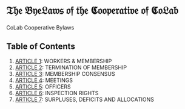 𝔗𝔥𝔢 𝔅𝔶𝔢𝔏𝔞𝔴𝔰 𝔬𝔣 𝔱𝔥𝔢 𝕮𝔬𝔬𝔭𝔢𝔯𝔞𝔱𝔦𝔳𝔢 𝔬𝔣 𝕮𝔬𝔏𝔞𝔟
======

CoLab Cooperative Bylaws

Table of Contents
---

1. [ARTICLE 1](ARTICLE-1.markdown): WORKERS & MEMBERSHIP
2. [ARTICLE 2](ARTICLE-2.markdown): TERMINATION OF MEMBERSHIP
3. [ARTICLE 3](ARTICLE-3.markdown): MEMBERSHIP CONSENSUS
4. [ARTICLE 4](ARTICLE-4.markdown): MEETINGS
5. [ARTICLE 5](ARTICLE-5.markdown): OFFICERS
6. [ARTICLE 6](ARTICLE-6.markdown): INSPECTION RIGHTS
7. [ARTICLE 7](ARTICLE-7.markdown): SURPLUSES, DEFICITS AND ALLOCATIONS
